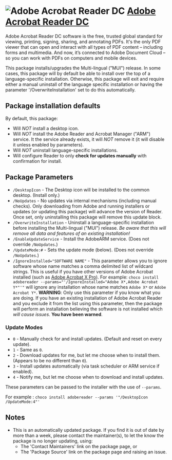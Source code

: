 # ![Adobe Acrobat Reader DC](https://cdn.jsdelivr.net/gh/pauby/ChocoPackages@fb3fc3a/icons/adobereader.png "Adobe Acrobat Reader DC Logo") [Adobe Acrobat Reader DC](https://chocolatey.org/packages/adobereader)

Adobe Acrobat Reader DC software is the free, trusted global standard for viewing, printing, signing, sharing, and annotating PDFs. It's the only PDF viewer that can open and interact with all types of PDF content – including forms and multimedia. And now, it’s connected to Adobe Document Cloud – so you can work with PDFs on computers and mobile devices.

This package installs/upgrades the Multi-lingual ("MUI") release. In some cases, this package will by default be able to install over the top of a language-specific installation. Otherwise, this package will exit and require either a manual uninstall of the language specific installation or having the parameter '/OverwriteInstallation' set to do this automatically.

## Package installation defaults

By default, this package:

- Will _NOT_ install a desktop icon.
- Will _NOT_ install the Adobe Reader and Acrobat Manager ("ARM") service. It the service already exists, it will _NOT_ remove it (it will disable it unless enabled by parameters).
- Will _NOT_ uninstall language-specific installations.
- Will configure Reader to only **check for updates manually** with confirmation for install.

## Package Parameters

- `/DesktopIcon` - The Desktop icon will be installed to the common desktop. (Install only.)
- `/NoUpdates` - No updates via internal mechanisms (including manual checks). Only downloading from Adobe and running installers or updates (or updating this package) will advance the version of Reader. Once set, only uninstalling this package will remove this update block.
- `/OverwriteInstallation` - Uninstall a language-specific installation before installing the Multi-lingual ("MUI") release. _Be aware that this will remove all data and features of an existing installation!_
- `/EnableUpdateService` - Install the AdobeARM service. (Does not override `/NoUpdates`.)
- `/UpdateMode:#` - Sets the update mode (below). (Does not override `/NoUpdates`.)
- `/IgnoreInstalled="SOFTWARE NAME"` - This parameter allows you to ignore software whose name matches a comma delimited list of wildcard strings. This is useful if you have other versions of Adobe Acrobat installed (such as [Adobe Acrobat X Pro](https://github.com/pauby/ChocoPackages/issues/197)). For example: `choco install adobereader --params="'/IgnoreInstalled="Adobe X*,Adobe Acrobat Y*"'"` will ignore any installation whose name matches `Adobe X*` or `Adobe Acrobat Y*`. **WARNING**: Only use this parameter if you know what you are doing. If you have an existing installation of Adobe Acrobat Reader and you exclude it from the list using this parameter, then the package will perform an installation believing the software is not installed which _will cause issues_. **You have been warned**.

### Update Modes

- `0` - Manually check for and install updates. (Default and reset on every update).
- `1` - Same as `0`.
- `2` - Download updates for me, but let me choose when to install them. (Appears to be no different than `0`).
- `3` - Install updates automatically (via task scheduler or ARM service if enabled).
- `4` - Notify me, but let me choose when to download and install updates.

These parameters can be passed to the installer with the use of `--params`.

For example :
`choco install adobereader --params '"/DesktopIcon /UpdateMode:4"'`

## Notes

- This is an automatically updated package. If you find it is out of date by more than a week, please contact the maintainer(s), to let the know the package is no longer updating, using:
    - The 'Contact Maintainers' link on the package page, or
    - The 'Package Source' link on the package page and raising an issue.
